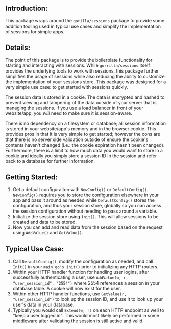 ## Introduction:
This package wraps around the `gorilla/sessions` package to provide some addition tooling used in typical use cases and simplify the implementation of sessions for simple apps.

## Details:
The point of this package is to provide the boilerplate functionality for starting and interacting with sessions. While `gorrilla/sessions` itself provides the underlying tools to work with sessions, this package further simplifies the usage of sessions while also reducing the ability to customize the implementation of your sessions store. This package was designed for a very simple use case: to get started with sessions quickly.

The session data is stored in a cookie. The data is encrypted and hashed to prevent viewing and tampering of the data outside of your server that is managing the sessions. If you use a load balancer in front of your website/app, you *will* need to make sure it is session-aware.

There is no dependency on a filesystem or database; all session information is stored in your website/app's memory and in the browser cookie. This provides pros in that it is very simple to get started; however the cons are that there is no server side validation outside of ensure the cookie's contents haven't changed (i.e.: the cookie expiration hasn't been changed). Furthermore, there is a limit to how much data you would want to store in a cookie and ideally you simply store a session ID in the session and refer back to a database for further information.

## Getting Started:
1) Get a default configuraiton with `NewConfig()` or `DefaultConfig()`. `NewConfig()` requires you to store the configuration elsewhere in your app and pass it around as needed while `DefaultConfig()` stores the configuration, and thus your session store, globally so you can access the session configuration without needing to pass around a variable.
2) Initialize the session store using `Init()`. This will allow sessions to be created and data to be stored.
3) Now you can add and read data from the session based on the request using `AddValue()` and `GetValue()`.

## Typical Use Case:
1) Call `DefaultConfig()`, modify the configuration as needed, and call `Init()` in your `main.go's init()` prior to initializing any HTTP routers.
2) Within your HTTP handler function for handling user logins, after successfully authenticating a user, use `AddValue(w, r, "user_session_id", "2554")` where 2554 references a session in your database table. A cookie will now exist for the user.
3) Within other HTTP handler functions, use `GetValue(r, "user_session_id")` to look up the session ID, and use it to look up your user's data in your database.
4) Typically you would call `Extend(w, r)` on each HTTP endpoint as well to "keep a user logged in". This would most likely be performed in some middleware after validating the session is still active and valid.
